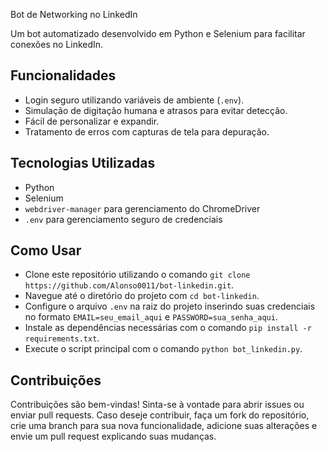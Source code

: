 Bot de Networking no LinkedIn

Um bot automatizado desenvolvido em Python e Selenium para facilitar conexões no LinkedIn.

## Funcionalidades

- Login seguro utilizando variáveis de ambiente (`.env`).
- Simulação de digitação humana e atrasos para evitar detecção.
- Fácil de personalizar e expandir.
- Tratamento de erros com capturas de tela para depuração.

## Tecnologias Utilizadas

- Python
- Selenium
- `webdriver-manager` para gerenciamento do ChromeDriver
- `.env` para gerenciamento seguro de credenciais

## Como Usar

- Clone este repositório utilizando o comando `git clone https://github.com/Alonso0011/bot-linkedin.git`.
- Navegue até o diretório do projeto com `cd bot-linkedin`.
- Configure o arquivo `.env` na raiz do projeto inserindo suas credenciais no formato `EMAIL=seu_email_aqui` e `PASSWORD=sua_senha_aqui`.
- Instale as dependências necessárias com o comando `pip install -r requirements.txt`.
- Execute o script principal com o comando `python bot_linkedin.py`.

## Contribuições

Contribuições são bem-vindas! Sinta-se à vontade para abrir issues ou enviar pull requests. Caso deseje contribuir, faça um fork do repositório, crie uma branch para sua nova funcionalidade, adicione suas alterações e envie um pull request explicando suas mudanças.
